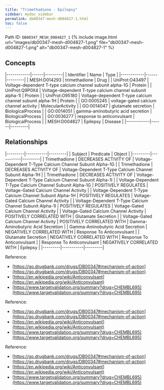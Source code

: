 ```yaml
---
title: "Trimethadione - Epilepsy"
sidebar: mydoc_sidebar
permalink: db00347-mesh-d004827-1.html
toc: false 
---
```



Path ID: `DB00347_MESH_D004827_1`
{% include image.html url="images/db00347-mesh-d004827-1.png" file="db00347-mesh-d004827-1.png" alt="db00347-mesh-d004827-1" %}

## Concepts

|------------|------|---------|
| Identifier | Name | Type    |
|------------|------|---------|
| MESH:D014293 | trimethadione | Drug |
| UniProt:O43497 | Voltage-dependent T-type calcium channel subunit alpha-1G | Protein |
| UniProt:Q9P0X4 | Voltage-dependent T-type calcium channel subunit alpha-1I | Protein |
| UniProt:O95180 | Voltage-dependent T-type calcium channel subunit alpha-1H | Protein |
| GO:0005245 | voltage-gated calcium channel activity | MolecularActivity |
| GO:0014047 | glutamate secretion | BiologicalProcess |
| GO:0014051 | gamma-aminobutyric acid secretion | BiologicalProcess |
| GO:0036277 | response to anticonvulsant | BiologicalProcess |
| MESH:D004827 | Epilepsy | Disease |
|------------|------|---------|

## Relationships

|---------|-----------|---------|
| Subject | Predicate | Object  |
|---------|-----------|---------|
| Trimethadione | DECREASES ACTIVITY OF | Voltage-Dependent T-Type Calcium Channel Subunit Alpha-1G |
| Trimethadione | DECREASES ACTIVITY OF | Voltage-Dependent T-Type Calcium Channel Subunit Alpha-1H |
| Trimethadione | DECREASES ACTIVITY OF | Voltage-Dependent T-Type Calcium Channel Subunit Alpha-1I |
| Voltage-Dependent T-Type Calcium Channel Subunit Alpha-1G | POSITIVELY REGULATES | Voltage-Gated Calcium Channel Activity |
| Voltage-Dependent T-Type Calcium Channel Subunit Alpha-1H | POSITIVELY REGULATES | Voltage-Gated Calcium Channel Activity |
| Voltage-Dependent T-Type Calcium Channel Subunit Alpha-1I | POSITIVELY REGULATES | Voltage-Gated Calcium Channel Activity |
| Voltage-Gated Calcium Channel Activity | POSITIVELY CORRELATED WITH | Glutamate Secretion |
| Voltage-Gated Calcium Channel Activity | POSITIVELY CORRELATED WITH | Gamma-Aminobutyric Acid Secretion |
| Gamma-Aminobutyric Acid Secretion | NEGATIVELY CORRELATED WITH | Response To Anticonvulsant |
| Glutamate Secretion | NEGATIVELY CORRELATED WITH | Response To Anticonvulsant |
| Response To Anticonvulsant | NEGATIVELY CORRELATED WITH | Epilepsy |
|---------|-----------|---------|

Reference: 
  - [https://go.drugbank.com/drugs/DB00347#mechanism-of-action](https://go.drugbank.com/drugs/DB00347#mechanism-of-action)
  - [https://en.wikipedia.org/wiki/Anticonvulsant](https://en.wikipedia.org/wiki/Anticonvulsant)
  - [https://www.targetvalidation.org/summary?drug=CHEMBL695](https://www.targetvalidation.org/summary?drug=CHEMBL695)

Reference: 
  - [https://go.drugbank.com/drugs/DB00347#mechanism-of-action](https://go.drugbank.com/drugs/DB00347#mechanism-of-action)
  - [https://en.wikipedia.org/wiki/Anticonvulsant](https://en.wikipedia.org/wiki/Anticonvulsant)
  - [https://www.targetvalidation.org/summary?drug=CHEMBL695](https://www.targetvalidation.org/summary?drug=CHEMBL695)

Reference: 
  - [https://go.drugbank.com/drugs/DB00347#mechanism-of-action](https://go.drugbank.com/drugs/DB00347#mechanism-of-action)
  - [https://en.wikipedia.org/wiki/Anticonvulsant](https://en.wikipedia.org/wiki/Anticonvulsant)
  - [https://www.targetvalidation.org/summary?drug=CHEMBL695](https://www.targetvalidation.org/summary?drug=CHEMBL695)
